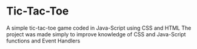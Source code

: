 # Tic-Tac-Toe
A simple tic-tac-toe game coded in Java-Script using CSS and HTML 
The project was made simply to improve knowledge of CSS and Java-Script functions and Event Handlers 
